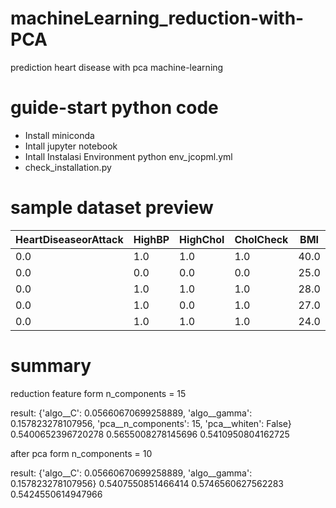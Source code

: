 # machineLearning_reduction-with-PCA
prediction heart disease with pca machine-learning 

# guide-start python code 

- Install miniconda
- Intall jupyter notebook
- Intall Instalasi Environment python env_jcopml.yml
- check_installation.py

# sample dataset preview
| HeartDiseaseorAttack | HighBP | HighChol | CholCheck | BMI  | Smoker | Stroke | Diabetes | PhysActivity | Fruits | ... | AnyHealthcare | NoDocbcCost | GenHlth | MentHlth | PhysHlth | DiffWalk | Sex | Age | Education | Income |
|----------------------|--------|----------|-----------|------|--------|--------|----------|--------------|--------|-----|---------------|------------|---------|----------|----------|----------|-----|-----|-----------|--------|
| 0.0                  | 1.0    | 1.0      | 1.0       | 40.0 | 1.0    | 0.0    | 0.0      | 0.0          | 0.0    | ... | 1.0           | 0.0        | 5.0     | 18.0     | 15.0     | 1.0      | 0.0 | 9.0 | 4.0       | 3.0    |
| 0.0                  | 0.0    | 0.0      | 0.0       | 25.0 | 1.0    | 0.0    | 0.0      | 1.0          | 0.0    | ... | 0.0           | 1.0        | 3.0     | 0.0      | 0.0      | 0.0      | 0.0 | 7.0 | 6.0       | 1.0    |
| 0.0                  | 1.0    | 1.0      | 1.0       | 28.0 | 0.0    | 0.0    | 0.0      | 0.0          | 1.0    | ... | 1.0           | 1.0        | 5.0     | 30.0     | 30.0     | 1.0      | 0.0 | 9.0 | 4.0       | 8.0    |
| 0.0                  | 1.0    | 0.0      | 1.0       | 27.0 | 0.0    | 0.0    | 0.0      | 1.0          | 1.0    | ... | 1.0           | 0.0        | 2.0     | 0.0      | 0.0      | 0.0      | 0.0 | 11.0 | 3.0       | 6.0    |
| 0.0                  | 1.0    | 1.0      | 1.0       | 24.0 | 0.0    | 0.0    | 0.0      | 1.0          | 1.0    | ... | 1.0           | 0.0        | 2.0     | 3.0      | 0.0      | 0.0      | 0.0 | 11.0 | 5.0       | 4.0    |


# summary 

reduction feature form n_components = 15 

result: {'algo__C': 0.05660670699258889, 'algo__gamma': 0.157823278107956, 'pca__n_components': 15, 'pca__whiten': False} 0.5400652396720278 0.5655008278145696 0.5410950804162725

after pca form n_components = 10 

result: {'algo__C': 0.05660670699258889, 'algo__gamma': 0.157823278107956} 0.5407550851466414 0.5746560627562283 0.5424550614947966
